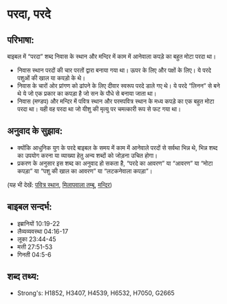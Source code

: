 # परदा, परदे #

## परिभाषा: ##

बाइबल में “परदा” शब्द निवास के स्थान और मन्दिर में काम में आनेवाला कपड़े का बहुत मोटा परदा था।

* निवास स्थान परदों की चार परतों द्वारा बनाया गया था। ऊपर के लिए और पक्षों के लिए। ये परदे पशुओं की खाल या कपड़ो के थे।
* निवास के चारों ओर प्रांगण को ढांपने के लिए दीवार स्वरूप परदे डाले गए थे। ये परदे “लिनन” से बने थे ये जो एक प्रकार का कपड़ा है जो सन के पौधे से बनाया जाता था।
* निवास (मण्डप) और मन्दिर में पवित्र स्थान और परमपवित्र स्थान के मध्य कपड़े का एक बहुत मोटा परदा था। यही वह परदा था जो यीशु की मृत्यु पर चमत्कारी रूप से फट गया था।

## अनुवाद के सुझाव: ##

* क्योंकि आधुनिक युग के परदे बाइबल के समय में काम में आनेवाले परदों से सर्वथा भिन्न थे, भिन्न शब्द का उपयोग करना या व्याख्या हेतु अन्य शब्दों को जोड़ना उचित होगा।
* प्रकरण के अनुसार इस शब्द का अनुवाद हो सकता है, “परदे का आवरण” या “आवरण” या “मोटा कपड़ा” या “पशु की खाल का आवरण” या “लटकनेवाला कपड़ा”।

(यह भी देखें: [पवित्र स्थान](../holyplace.md), [मिलापवाला तम्बू](../tabernacle.md), [मन्दिर](../temple.md))

## बाइबल सन्दर्भ: ##

* इब्रानियों 10:19-22
* लैव्यव्यवस्था 04:16-17
* लूका 23:44-45
* मत्ती 27:51-53
* गिनती 04:5-6

## शब्द तथ्य: ##

* Strong's: H1852, H3407, H4539, H6532, H7050, G2665
